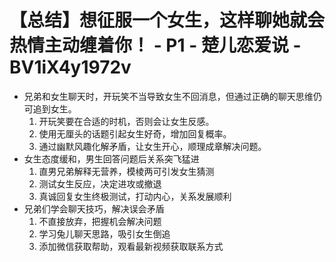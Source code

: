 # 【总结】想征服一个女生，这样聊她就会热情主动缠着你！ - P1 - 楚儿恋爱说 - BV1iX4y1972v

-   兄弟和女生聊天时，开玩笑不当导致女生不回消息，但通过正确的聊天思维仍可追到女生。
    1.  开玩笑要在合适的时机，否则会让女生反感。
    2.  使用无厘头的话题引起女生好奇，增加回复概率。
    3.  通过幽默风趣化解矛盾，让女生开心，顺理成章解决问题。
-   女生态度缓和，男生回答问题后关系突飞猛进
    1.  直男兄弟解释无营养，模棱两可引发女生猜测
    2.  测试女生反应，决定进攻或撤退
    3.  真诚回复女生终极测试，打动内心，关系发展顺利
-   兄弟们学会聊天技巧，解决误会矛盾
    1.  不直接放弃，把握机会解决问题
    2.  学习兔儿聊天思路，吸引女生倒追
    3.  添加微信获取帮助，观看最新视频获取联系方式